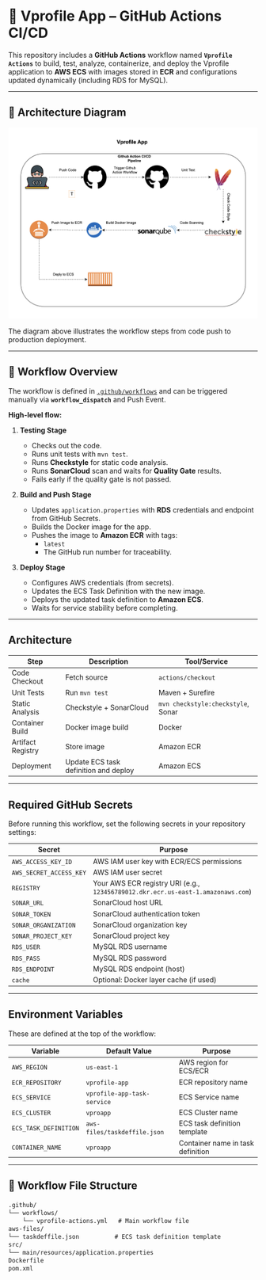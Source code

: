 # 🚀 Vprofile App – GitHub Actions CI/CD

This repository includes a **GitHub Actions** workflow named **`Vprofile Actions`** to build, test, analyze, containerize, and deploy the Vprofile application to **AWS ECS** with images stored in **ECR** and configurations updated dynamically (including RDS for MySQL).

---


## 📌 Architecture Diagram

![Workflow Diagram](Github-Action.png)  

The diagram above illustrates the workflow steps from code push to production deployment.

---

## 📌 Workflow Overview

The workflow is defined in [`.github/workflows`](.) and can be triggered manually via **`workflow_dispatch`** and Push Event.

**High‑level flow:**

1. **Testing Stage**  
   - Checks out the code.  
   - Runs unit tests with `mvn test`.  
   - Runs **Checkstyle** for static code analysis.  
   - Runs **SonarCloud** scan and waits for **Quality Gate** results.  
   - Fails early if the quality gate is not passed.  

2. **Build and Push Stage**  
   - Updates `application.properties` with **RDS** credentials and endpoint from GitHub Secrets.  
   - Builds the Docker image for the app.  
   - Pushes the image to **Amazon ECR** with tags:  
     - `latest`  
     - The GitHub run number for traceability.  

3. **Deploy Stage**  
   - Configures AWS credentials (from secrets).  
   - Updates the ECS Task Definition with the new image.  
   - Deploys the updated task definition to **Amazon ECS**.  
   - Waits for service stability before completing.

---

## Architecture

| Step | Description | Tool/Service |
|------|-------------|--------------|
| Code Checkout | Fetch source | `actions/checkout` |
| Unit Tests | Run `mvn test` | Maven + Surefire |
| Static Analysis | Checkstyle + SonarCloud | `mvn checkstyle:checkstyle`, Sonar |
| Container Build | Docker image build | Docker |
| Artifact Registry | Store image | Amazon ECR |
| Deployment | Update ECS task definition and deploy | Amazon ECS |

---

## Required GitHub Secrets

Before running this workflow, set the following secrets in your repository settings:

| Secret | Purpose |
|--------|---------|
| `AWS_ACCESS_KEY_ID` | AWS IAM user key with ECR/ECS permissions |
| `AWS_SECRET_ACCESS_KEY` | AWS IAM user secret |
| `REGISTRY` | Your AWS ECR registry URI (e.g., `123456789012.dkr.ecr.us-east-1.amazonaws.com`) |
| `SONAR_URL` | SonarCloud host URL |
| `SONAR_TOKEN` | SonarCloud authentication token |
| `SONAR_ORGANIZATION` | SonarCloud organization key |
| `SONAR_PROJECT_KEY` | SonarCloud project key |
| `RDS_USER` | MySQL RDS username |
| `RDS_PASS` | MySQL RDS password |
| `RDS_ENDPOINT` | MySQL RDS endpoint (host) |
| `cache` | Optional: Docker layer cache (if used) |

---

## Environment Variables

These are defined at the top of the workflow:

| Variable | Default Value | Purpose |
|----------|---------------|---------|
| `AWS_REGION` | `us-east-1` | AWS region for ECS/ECR |
| `ECR_REPOSITORY` | `vprofile-app` | ECR repository name |
| `ECS_SERVICE` | `vprofile-app-task-service` | ECS Service name |
| `ECS_CLUSTER` | `vproapp` | ECS Cluster name |
| `ECS_TASK_DEFINITION` | `aws-files/taskdeffile.json` | ECS task definition template |
| `CONTAINER_NAME` | `vproapp` | Container name in task definition |


---

## 📂 Workflow File Structure

```
.github/
└── workflows/
    └── vprofile-actions.yml   # Main workflow file
aws-files/
└── taskdeffile.json          # ECS task definition template
src/
└── main/resources/application.properties
Dockerfile
pom.xml
```



